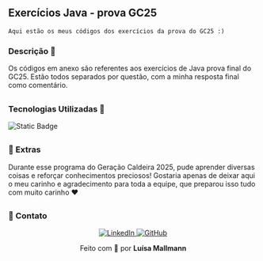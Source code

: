 ## Exercícios Java - prova GC25
`Aqui estão os meus códigos dos exercícios da prova do GC25 :)`

### Descrição 📝
Os códigos em anexo são referentes aos exercícios de Java prova final do GC25. Estão todos separados por questão, com a minha resposta final como comentário.

##

### Tecnologias Utilizadas 🤖 
![Static Badge](https://img.shields.io/badge/Java-fc0303)

##
### 🧩 Extras
Durante esse programa do Geração Caldeira 2025, pude aprender diversas coisas e reforçar conhecimentos preciosos! Gostaria apenas de deixar aqui o meu carinho e agradecimento para toda a equipe, que preparou isso tudo com muito carinho ❤

##
### 📩 Contato
<p align="center">
  <a href="https://www.linkedin.com/in/luisamallmann/" target="_blank">
    <img src="https://img.shields.io/badge/LinkedIn-0077B5?style=for-the-badge&logo=linkedin&logoColor=white" alt="LinkedIn">
  </a>
  <a href="https://github.com/luisamallmann" target="_blank">
    <img src="https://img.shields.io/badge/GitHub-181717?style=for-the-badge&logo=github&logoColor=white" alt="GitHub">
  </a>
</p>

<p align="center">Feito com 💙 por <strong>Luísa Mallmann</strong></p>
